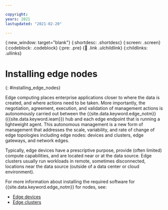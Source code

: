 ```yaml
---

copyright:
years: 2021
lastupdated: "2021-02-20"

---
```


{:new_window: target="blank"}
{:shortdesc: .shortdesc}
{:screen: .screen}
{:codeblock: .codeblock}
{:pre: .pre}
{:child: .link .ulchildlink}
{:childlinks: .ullinks}

# Installing edge nodes
{: #installing_edge_nodes}

Edge computing places enterprise applications closer to where the data is created, and where actions need to be taken. More importantly, the negotiation, agreement, execution, and validation of management actions is autonomously carried out between the {{site.data.keyword.edge_notm}} ({{site.data.keyword.ieam}}) hub and each edge endpoint that is running a lightweight agent. This autonomous management is a new form of management that addresses the scale, variability, and rate of change of edge topologies including edge nodes: devices and clusters, edge gateways, and network edges.

Typically, edge devices have a prescriptive purpose, provide (often limited) compute capabilities, and are located near or at the data source. Edge clusters usually run workloads in remote, sometimes disconnected, locations near the data source (outside of a data center or cloud environment).

For more information about installing the required software for {{site.data.keyword.edge_notm}} for nodes, see:

* [Edge devices](../installing/edge_devices.md)
* [Edge clusters](../installing/edge_clusters.md)
